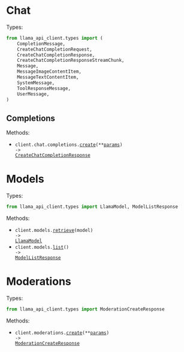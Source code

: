 # Chat

Types:

```python
from llama_api_client.types import (
    CompletionMessage,
    CreateChatCompletionRequest,
    CreateChatCompletionResponse,
    CreateChatCompletionResponseStreamChunk,
    Message,
    MessageImageContentItem,
    MessageTextContentItem,
    SystemMessage,
    ToolResponseMessage,
    UserMessage,
)
```

## Completions

Methods:

- <code title="post /chat/completions">client.chat.completions.<a href="./src/llama_api_client/resources/chat/completions.py">create</a>(\*\*<a href="src/llama_api_client/types/chat/completion_create_params.py">params</a>) -> <a href="./src/llama_api_client/types/create_chat_completion_response.py">CreateChatCompletionResponse</a></code>

# Models

Types:

```python
from llama_api_client.types import LlamaModel, ModelListResponse
```

Methods:

- <code title="get /models/{model}">client.models.<a href="./src/llama_api_client/resources/models.py">retrieve</a>(model) -> <a href="./src/llama_api_client/types/llama_model.py">LlamaModel</a></code>
- <code title="get /models">client.models.<a href="./src/llama_api_client/resources/models.py">list</a>() -> <a href="./src/llama_api_client/types/model_list_response.py">ModelListResponse</a></code>

# Moderations

Types:

```python
from llama_api_client.types import ModerationCreateResponse
```

Methods:

- <code title="post /moderations">client.moderations.<a href="./src/llama_api_client/resources/moderations.py">create</a>(\*\*<a href="src/llama_api_client/types/moderation_create_params.py">params</a>) -> <a href="./src/llama_api_client/types/moderation_create_response.py">ModerationCreateResponse</a></code>
